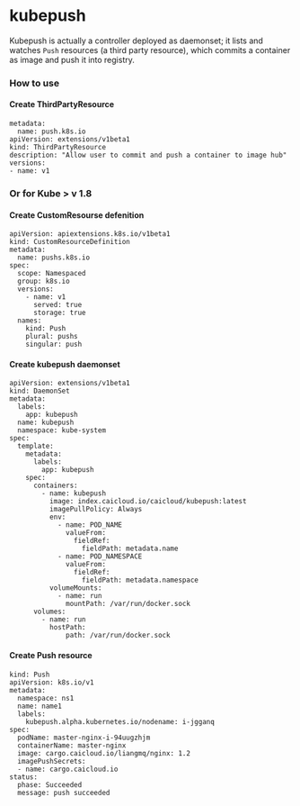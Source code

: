 # kubepush

Kubepush is actually a controller deployed as daemonset; it lists and watches `Push` resources (a third party resource),
which commits a container as image and push it into registry.

### How to use

#### Create ThirdPartyResource
```
metadata:
  name: push.k8s.io
apiVersion: extensions/v1beta1
kind: ThirdPartyResource
description: "Allow user to commit and push a container to image hub"
versions:
- name: v1
```

### Or for Kube > v 1.8

#### Create CustomResourse defenition
```
apiVersion: apiextensions.k8s.io/v1beta1
kind: CustomResourceDefinition
metadata:
  name: pushs.k8s.io
spec:
  scope: Namespaced
  group: k8s.io
  versions:
    - name: v1
      served: true
      storage: true
  names:
    kind: Push
    plural: pushs
    singular: push
```


#### Create kubepush daemonset
```
apiVersion: extensions/v1beta1
kind: DaemonSet
metadata:
  labels:
    app: kubepush
  name: kubepush
  namespace: kube-system
spec:
  template:
    metadata:
      labels:
        app: kubepush
    spec:
      containers:
        - name: kubepush
          image: index.caicloud.io/caicloud/kubepush:latest
          imagePullPolicy: Always
          env:
            - name: POD_NAME
              valueFrom:
                fieldRef:
                  fieldPath: metadata.name
            - name: POD_NAMESPACE
              valueFrom:
                fieldRef:
                  fieldPath: metadata.namespace
          volumeMounts:
            - name: run
              mountPath: /var/run/docker.sock
      volumes:
        - name: run
          hostPath:
              path: /var/run/docker.sock

```

#### Create Push resource
```
kind: Push
apiVersion: k8s.io/v1
metadata:
  namespace: ns1
  name: name1
  labels:
    kubepush.alpha.kubernetes.io/nodename: i-jgganq
spec:
  podName: master-nginx-i-94uugzhjm
  containerName: master-nginx
  image: cargo.caicloud.io/liangmq/nginx: 1.2
  imagePushSecrets:
  - name: cargo.caicloud.io
status:
  phase: Succeeded
  message: push succeeded
```
